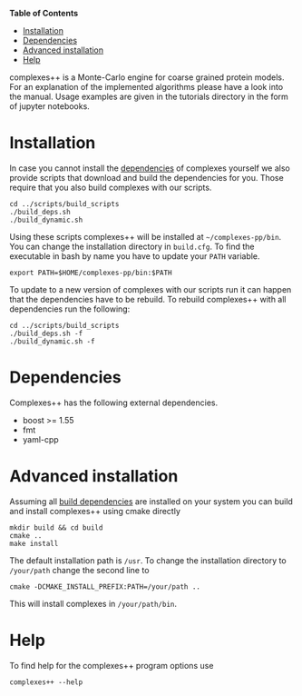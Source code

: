 <!-- markdown-toc start - Don't edit this section. Run M-x markdown-toc-refresh-toc -->
**Table of Contents**

- [Installation](#installation)
- [Dependencies](#dependencies)
- [Advanced installation](#advanced-installation)
- [Help](#help)

<!-- markdown-toc end -->
complexes++ is a Monte-Carlo engine for coarse grained protein models. For an
explanation of the implemented algorithms please have a look into the manual.
Usage examples are given in the tutorials directory in the form of jupyter
notebooks.

# Installation

In case you cannot install the [dependencies](#dependencies) of complexes yourself
we also provide scripts that download and build the dependencies for you. Those
require that you also build complexes with our scripts.

    cd ../scripts/build_scripts
    ./build_deps.sh
    ./build_dynamic.sh

Using these scripts complexes++ will be installed at `~/complexes-pp/bin`. You
can change the installation directory in `build.cfg`. To find the executable in
bash by name you have to update your `PATH` variable.

    export PATH=$HOME/complexes-pp/bin:$PATH

To update to a new version of complexes with our scripts run it can happen that the
dependencies have to be rebuild. To rebuild complexes++ with all dependencies run
the following:

    cd ../scripts/build_scripts
    ./build_deps.sh -f
    ./build_dynamic.sh -f


# Dependencies

Complexes++ has the following external dependencies.

- boost >= 1.55
- fmt
- yaml-cpp

# Advanced installation

Assuming all [build dependencies](#dependencies) are installed on your system you
can build and install complexes++ using cmake directly

    mkdir build && cd build
    cmake ..
    make install

The default installation path is `/usr`. To change the installation directory to
`/your/path` change the second line to

    cmake -DCMAKE_INSTALL_PREFIX:PATH=/your/path ..

This will install complexes in `/your/path/bin`.

# Help

To find help for the complexes++ program options use

    complexes++ --help
